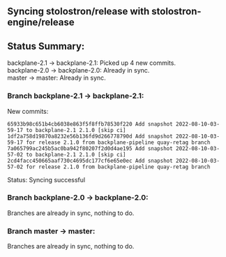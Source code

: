 ## Syncing stolostron/release with stolostron-engine/release

## Status Summary:

backplane-2.1 -> backplane-2.1: Picked up 4 new commits.  
backplane-2.0 -> backplane-2.0: Already in sync.  
master -> master: Already in sync.  

### Branch backplane-2.1 -> backplane-2.1:

New commits:

```
65933b98c651b4cb6038e863f5f8ffb78530f220 Add snapshot 2022-08-10-03-59-17 to backplane-2.1 2.1.0 [skip ci]
1df2a758d19870a8232e56b136fd9d266778790d Add snapshot 2022-08-10-03-59-17 for release 2.1.0 from backplane-pipeline quay-retag branch
7a065799ac245b5ac0ba942f80207f2d0d4ae195 Add snapshot 2022-08-10-03-57-02 to backplane-2.1 2.1.0 [skip ci]
2cd4facc450665aaf730c4695dc177cf6e65e0ec Add snapshot 2022-08-10-03-57-02 for release 2.1.0 from backplane-pipeline quay-retag branch
```

Status: Syncing successful

### Branch backplane-2.0 -> backplane-2.0:

Branches are already in sync, nothing to do.

### Branch master -> master:

Branches are already in sync, nothing to do.
